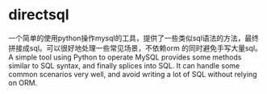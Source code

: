 # directsql
一个简单的使用python操作mysql的工具，提供了一些类似sql语法的方法，最终拼接成sql。可以很好地处理一些常见场景，不依赖orm 的同时避免手写大量sql。A simple tool using Python to operate MySQL provides some methods similar to SQL syntax, and finally splices into SQL. It can handle some common scenarios very well, and avoid writing a lot of SQL without relying on ORM.

